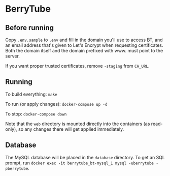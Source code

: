BerryTube
=========

Before running
--------------

Copy `.env.sample` to `.env` and fill in the domain you'll use to access BT, and an email address that's given to Let's Encrypt when requesting certificates. Both the domain itself and the domain prefixed with www. must point to the server.

If you want proper trusted certificates, remove `-staging` from `CA_URL`.


Running
-------

To build everything: `make`

To run (or apply changes): `docker-compose up -d`

To stop: `docker-compose down`

Note that the `web` directory is mounted directly into the containers (as read-only), so any changes there will get applied immediately.


Database
--------

The MySQL database will be placed in the `database` directory. To get an SQL prompt, run `docker exec -it berrytube_bt-mysql_1 mysql -uberrytube -pberrytube`.
